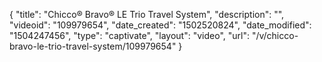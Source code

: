 {
    "title": "Chicco&reg; Bravo&reg; LE Trio Travel System",
    "description": "",
    "videoid": "109979654",
    "date_created": "1502520824",
    "date_modified": "1504247456",
    "type": "captivate",
    "layout": "video",
    "url": "\/v\/chicco-bravo-le-trio-travel-system\/109979654"
}